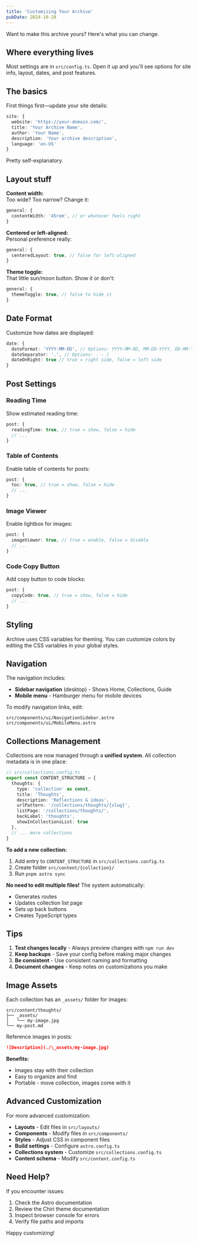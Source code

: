 ```yaml
---
title: 'Customizing Your Archive'
pubDate: 2024-10-28
---
```


Want to make this archive yours? Here's what you can change.

## Where everything lives

Most settings are in `src/config.ts`. Open it up and you'll see options for site info, layout, dates, and post features.

## The basics

First things first—update your site details:

```typescript
site: {
  website: 'https://your-domain.com/',
  title: 'Your Archive Name',
  author: 'Your Name',
  description: 'Your archive description',
  language: 'en-US'
}
```

Pretty self-explanatory.

## Layout stuff

**Content width:**  
Too wide? Too narrow? Change it:

```typescript
general: {
  contentWidth: '45rem', // or whatever feels right
}
```

**Centered or left-aligned:**  
Personal preference really:

```typescript
general: {
  centeredLayout: true, // false for left-aligned
}
```

**Theme toggle:**  
That little sun/moon button. Show it or don't:

```typescript
general: {
  themeToggle: true, // false to hide it
}
```

## Date Format

Customize how dates are displayed:

```typescript
date: {
  dateFormat: 'YYYY-MM-DD', // Options: YYYY-MM-DD, MM-DD-YYYY, DD-MM-YYYY
  dateSeparator: '.', // Options: . - /
  dateOnRight: true // true = right side, false = left side
}
```

## Post Settings

### Reading Time

Show estimated reading time:

```typescript
post: {
  readingTime: true, // true = show, false = hide
  // ...
}
```

### Table of Contents

Enable table of contents for posts:

```typescript
post: {
  toc: true, // true = show, false = hide
  // ...
}
```

### Image Viewer

Enable lightbox for images:

```typescript
post: {
  imageViewer: true, // true = enable, false = disable
  // ...
}
```

### Code Copy Button

Add copy button to code blocks:

```typescript
post: {
  copyCode: true, // true = show, false = hide
  // ...
}
```

## Styling

Archive uses CSS variables for theming. You can customize colors by editing the CSS variables in your global styles.

## Navigation

The navigation includes:
- **Sidebar navigation** (desktop) - Shows Home, Collections, Guide
- **Mobile menu** - Hamburger menu for mobile devices

To modify navigation links, edit:
```
src/components/ui/NavigationSidebar.astro
src/components/ui/MobileMenu.astro
```

## Collections Management

Collections are now managed through a **unified system**. All collection metadata is in one place:

```typescript
// src/collections.config.ts
export const CONTENT_STRUCTURE = {
  thoughts: {
    type: 'collection' as const,
    title: 'Thoughts',
    description: 'Reflections & ideas',
    urlPattern: '/collections/thoughts/{slug}',
    listPage: '/collections/thoughts/',
    backLabel: 'thoughts',
    showInCollectionsList: true
  },
  // ... more collections
}
```

**To add a new collection:**
1. Add entry to `CONTENT_STRUCTURE` in `src/collections.config.ts`
2. Create folder `src/content/{collection}/`
3. Run `pnpm astro sync`

**No need to edit multiple files!** The system automatically:
- Generates routes
- Updates collection list page
- Sets up back buttons
- Creates TypeScript types

## Tips

1. **Test changes locally** - Always preview changes with `npm run dev`
2. **Keep backups** - Save your config before making major changes
3. **Be consistent** - Use consistent naming and formatting
4. **Document changes** - Keep notes on customizations you make

## Image Assets

Each collection has an `_assets/` folder for images:

```
src/content/thoughts/
├── _assets/
│   └── my-image.jpg
└── my-post.md
```

Reference images in posts:
```markdown
![Description](./\_assets/my-image.jpg)
```

**Benefits:**
- Images stay with their collection
- Easy to organize and find
- Portable - move collection, images come with it

## Advanced Customization

For more advanced customization:
- **Layouts** - Edit files in `src/layouts/`
- **Components** - Modify files in `src/components/`
- **Styles** - Adjust CSS in component files
- **Build settings** - Configure `astro.config.ts`
- **Collections system** - Customize `src/collections.config.ts`
- **Content schema** - Modify `src/content.config.ts`

## Need Help?

If you encounter issues:
1. Check the Astro documentation
2. Review the Chiri theme documentation
3. Inspect browser console for errors
4. Verify file paths and imports

Happy customizing!
